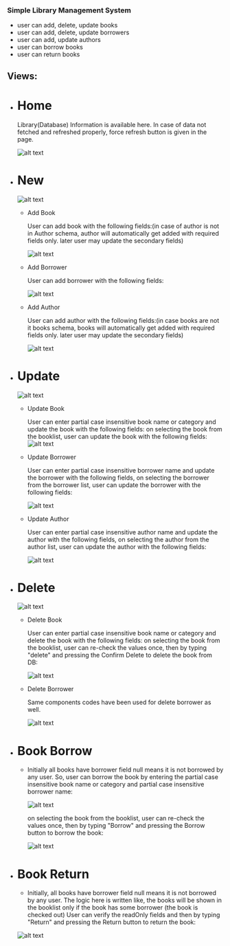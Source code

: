 ### Simple Library Management System
- user can add, delete, update books
- user can add, delete, update borrowers
- user can add, update authors
- user can borrow books
- user can return books


## Views:
- # Home
    Library(Database) Information is available here. In case of data not fetched and refreshed properly, force refresh button is given in the page.

    ![alt text](../DemoPreview/image.png)


- # New

    ![alt text](../DemoPreview/image-1.png)
    
    - Add Book

        User can add book with the following fields:(in case of author is not in Author schema, author will automatically get added with required fields only. later user may update the secondary fields)

        ![alt text](../DemoPreview/image-2.png)
       

    - Add Borrower

        User can add borrower with the following fields:

        ![alt text](../DemoPreview/image-3.png)

    - Add Author

        User can add author with the following fields:(in case books are not it books schema, books will automatically get added with required fields only. later user may update the secondary fields)

        ![alt text](../DemoPreview/image-4.png)


- # Update
    ![alt text](../DemoPreview/image-5.png)
    - Update Book

        User can enter partial case insensitive book name or category and update the book with the following fields:
        on selecting the book from the booklist, user can update the book with the following fields:
        ![alt text](../DemoPreview/image-8.png)




    - Update Borrower

        User can enter partial case insensitive borrower name and update the borrower with the following fields,
        on selecting the borrower from the borrower list, user can update the borrower with the following fields:

        ![alt text](../DemoPreview/image-7.png)


    - Update Author

        User can enter partial case insensitive author name and update the author with the following fields,
        on selecting the author from the author list, user can update the author with the following fields:

        ![alt text](../DemoPreview/image-6.png)

        

- # Delete
    ![alt text](../DemoPreview/image-9.png)
    - Delete Book

        User can enter partial case insensitive book name or category and delete the book with the following fields:
        on selecting the book from the booklist, user can re-check the values once, then by typing "delete" and pressing the Confirm Delete to delete the book from DB:

        ![alt text](../DemoPreview/image-10.png)




    - Delete Borrower

        Same components codes have been used for delete borrower as well.
        
         ![alt text](../DemoPreview/image-11.png)

- # Book Borrow
    - Initially all books have borrower field null means it is not borrowed by any user. So, user can borrow the book by entering the partial case insensitive book name or category and partial case insensitive borrower name:

        ![alt text](../DemoPreview/image-13.png)

        on selecting the book from the booklist, user can re-check the values once, then by typing "Borrow" and pressing the Borrow button to borrow the book:

        ![alt text](../DemoPreview/image-14.png)

       

- # Book Return
    - Initially, all books have borrower field null means it is not borrowed by any user. The logic here is written like, the books will be shown in the booklist only if the book has some borrower (the book is checked out)
    User can verify the readOnly fields and then by typing "Return" and pressing the Return button to return the book:

    ![alt text](../DemoPreview/image-12.png)

    




